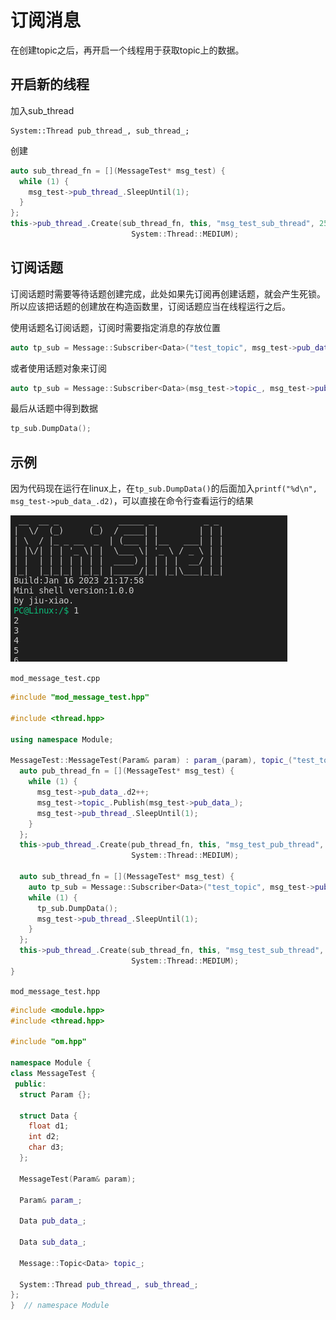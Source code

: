 # 订阅消息

在创建topic之后，再开启一个线程用于获取topic上的数据。

## 开启新的线程

加入sub_thread

    System::Thread pub_thread_, sub_thread_;

创建

```cpp
auto sub_thread_fn = [](MessageTest* msg_test) {
  while (1) {
    msg_test->pub_thread_.SleepUntil(1);
  }
};
this->pub_thread_.Create(sub_thread_fn, this, "msg_test_sub_thread", 256,
                           System::Thread::MEDIUM);
```

## 订阅话题

订阅话题时需要等待话题创建完成，此处如果先订阅再创建话题，就会产生死锁。所以应该把话题的创建放在构造函数里，订阅话题应当在线程运行之后。

使用话题名订阅话题，订阅时需要指定消息的存放位置

```cpp
auto tp_sub = Message::Subscriber<Data>("test_topic", msg_test->pub_data_);
```

或者使用话题对象来订阅

```cpp
auto tp_sub = Message::Subscriber<Data>(msg_test->topic_, msg_test->pub_data_);
```

最后从话题中得到数据

```cpp
tp_sub.DumpData();
```

## 示例

因为代码现在运行在linux上，在`tp_sub.DumpData()`的后面加入`printf("%d\n", msg_test->pub_data_.d2)`，可以直接在命令行查看运行的结果

![结果](../../img/msg_test.png)

`mod_message_test.cpp`

```cpp
#include "mod_message_test.hpp"

#include <thread.hpp>

using namespace Module;

MessageTest::MessageTest(Param& param) : param_(param), topic_("test_topic") {
  auto pub_thread_fn = [](MessageTest* msg_test) {
    while (1) {
      msg_test->pub_data_.d2++;
      msg_test->topic_.Publish(msg_test->pub_data_);
      msg_test->pub_thread_.SleepUntil(1);
    }
  };
  this->pub_thread_.Create(pub_thread_fn, this, "msg_test_pub_thread", 256,
                           System::Thread::MEDIUM);

  auto sub_thread_fn = [](MessageTest* msg_test) {
    auto tp_sub = Message::Subscriber<Data>("test_topic", msg_test->pub_data_);
    while (1) {
      tp_sub.DumpData();
      msg_test->pub_thread_.SleepUntil(1);
    }
  };
  this->pub_thread_.Create(sub_thread_fn, this, "msg_test_sub_thread", 256,
                           System::Thread::MEDIUM);
}
```

`mod_message_test.hpp`

```cpp
#include <module.hpp>
#include <thread.hpp>

#include "om.hpp"

namespace Module {
class MessageTest {
 public:
  struct Param {};

  struct Data {
    float d1;
    int d2;
    char d3;
  };

  MessageTest(Param& param);

  Param& param_;

  Data pub_data_;

  Data sub_data_;

  Message::Topic<Data> topic_;

  System::Thread pub_thread_, sub_thread_;
};
}  // namespace Module
```
